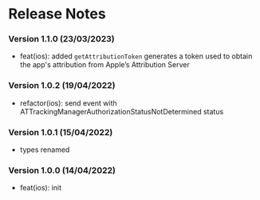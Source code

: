 # Release Notes

### Version 1.1.0 (23/03/2023)

- feat(ios): added `getAttributionToken` generates a token used to obtain the app's attribution from Apple’s Attribution Server

### Version 1.0.2 (19/04/2022)

- refactor(ios): send event with ATTrackingManagerAuthorizationStatusNotDetermined status

### Version 1.0.1 (15/04/2022)

- types renamed

### Version 1.0.0 (14/04/2022)

- feat(ios): init
